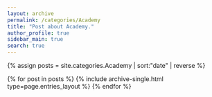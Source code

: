 ```yaml
---
layout: archive
permalink: /categories/Academy
title: "Post about Academy."
author_profile: true
sidebar_main: true
search: true
---
```


{% assign posts = site.categories.Academy | sort:"date" | reverse %}

{% for post in posts %}
  {% include archive-single.html type=page.entries_layout %}
{% endfor %}


